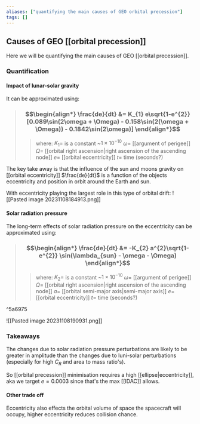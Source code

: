 ```yaml
---
aliases: ["quantifying the main causes of GEO orbital precession"]
tags: []
---
```


## Causes of GEO [[orbital precession]]

Here we will be quantifying the main causes of GEO [[orbital precession]].

### Quantification

#### Impact of lunar-solar gravity

It can be approximated using:

> ### $$\begin{align*} \frac{de}{dt} &=  K_{1} e\sqrt{1-e^{2}} [0.089\sin(2\omega + \Omega) - 0.158\sin(2(\omega + \Omega)) - 0.1842\sin(2\omega)] \end{align*}$$
>> where:
>> $K_{1}=$ is a constant ~$1\times10^{-10}$
>> $\omega=$ [[argument of perigee]]
>> $\Omega=$ [[orbital right ascension|right ascension of the ascending node]]
>> $e=$ [[orbital eccentricity]]
>> $t=$ time (seconds?)

The key take away is that the influence of the sun and moons gravity on [[orbital eccentricity]] $\frac{de}{dt}$ is a function of the objects eccentricity and position in orbit around the Earth and sun. 

With eccentricity playing the largest role in this type of orbital drift:
![[Pasted image 20231108184913.png]]

#### Solar radiation pressure
The long-term effects of solar radiation pressure on the eccentricity can be approximated using:

> ### $$\begin{align*} \frac{de}{dt}  &= -K_{2} a^{2}\sqrt{1- e^{2}} \sin(\lambda_{sun} - \omega - \Omega)  \end{align*}$$
>> where:
>> $K_{2}=$ is a constant ~$1\times10^{-10}$
>> $\omega=$ [[argument of perigee]]
>> $\Omega=$ [[orbital right ascension|right ascension of the ascending node]]
>> $a=$ [[orbital semi-major axis|semi-major axis]]
>> $e=$ [[orbital eccentricity]]
>> $t=$ time (seconds?)

^5a6975

![[Pasted image 20231108190931.png]]

### Takeaways

The changes due to solar radiation pressure perturbations are likely to be greater in amplitude than the changes due to luni-solar perturbations (especially for high $C_{R}$ and area to mass ratio's).

So [[orbital precession]] minimisation requires a high [[ellipse|eccentricity]], aka we target $e=0.0003$ since that's the max [[IDAC]] allows.

#### Other trade off
Eccentricity also effects the orbital volume of space the spacecraft will occupy, higher eccentricity reduces collision chance.
